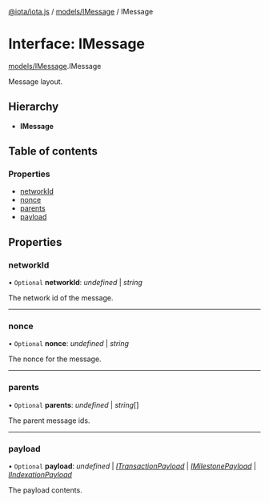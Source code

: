 [@iota/iota.js](../../README.md) / [models/IMessage](../../modules/models_imessage.md) / IMessage

# Interface: IMessage

[models/IMessage](../../modules/models_imessage.md).IMessage

Message layout.

## Hierarchy

* **IMessage**

## Table of contents

### Properties

- [networkId](imessage.imessage.md#networkid)
- [nonce](imessage.imessage.md#nonce)
- [parents](imessage.imessage.md#parents)
- [payload](imessage.imessage.md#payload)

## Properties

### networkId

• `Optional` **networkId**: *undefined* \| *string*

The network id of the message.

___

### nonce

• `Optional` **nonce**: *undefined* \| *string*

The nonce for the message.

___

### parents

• `Optional` **parents**: *undefined* \| *string*[]

The parent message ids.

___

### payload

• `Optional` **payload**: *undefined* \| [*ITransactionPayload*](itransactionpayload.itransactionpayload.md) \| [*IMilestonePayload*](imilestonepayload.imilestonepayload.md) \| [*IIndexationPayload*](iindexationpayload.iindexationpayload.md)

The payload contents.
